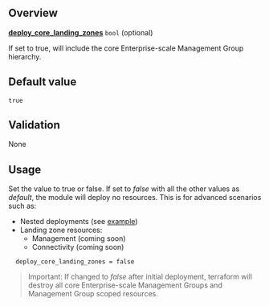 ## Overview

[**deploy_core_landing_zones**](#overview) `bool` (optional)

If set to true, will include the core Enterprise-scale Management Group hierarchy.

## Default value

`true`

## Validation

None

## Usage

Set the value to true or false.
If set to _false_ with all the other values as _default_, the module will deploy no resources.
This is for advanced scenarios such as:

- Nested deployments (see [example](https://github.com/Azure/terraform-azurerm-caf-enterprise-scale/wiki/%5BExamples%5D-Deploy-Using-Module-Nesting))
- Landing zone resources:
  - Management (coming soon)
  - Connectivity (coming soon)

```hcl
  deploy_core_landing_zones = false
```

> Important: If changed to _false_ after initial deployment, terraform will destroy all core Enterprise-scale Management Groups and Management Group scoped resources.

[//]: # "************************"
[//]: # "INSERT LINK LABELS BELOW"
[//]: # "************************"

[this_page]: # "Link for the current page."
